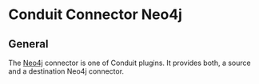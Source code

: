 # Conduit Connector Neo4j

## General 

The [Neo4j](https://neo4j.com/) connector is one of Conduit plugins. It provides both, a source and a destination Neo4j connector.
